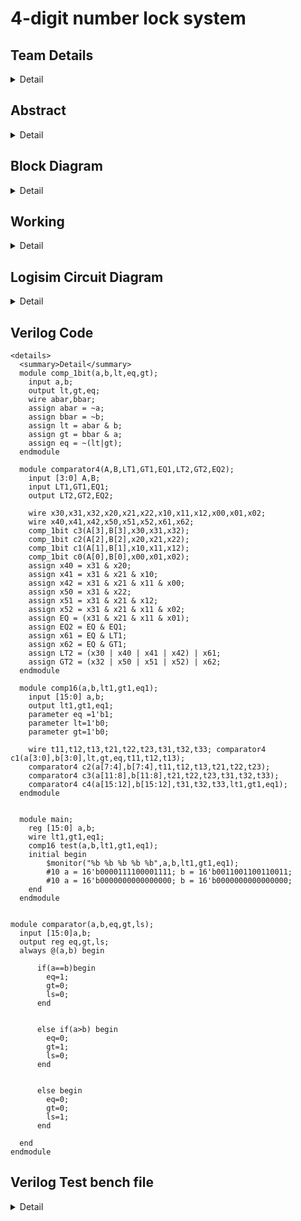 # 4-digit number lock system

<!-- First Section -->
## Team Details
<details>
  <summary>Detail</summary>

  > Semester: 3rd Sem B. Tech. CSE

  > Section: S1

  > Member-1: Manoj Basappa Barki, 231CS233, manojbarki.231cs233@nitk.edu.in

  > Member-2: Chinmay R, 231CS218, chinmay.231cs218@nitk.edu.in

  > Member-3: Asish Puli Joy, 231CS244, asishpulijoy.231cs244@nitk.edu.in
</details>

<!-- Second Section -->
## Abstract
<details>
  <summary>Detail</summary>
  
   > Motivation: Now a days, lock systems are being digitalized. Most of them are
 software based which require microprocessors to implement the compilers and
 power supply can also act as a problem in the upcoming future. Microprocessors
 are made up of Silicon, Quartz and other chemicals which are getting depleted
 day by day. That’s why we have thought of an idea to make the locks completely
 out of hardware components like integrated circuits and logic gates.
> 
   > Problem Statement:  The project mainly focuses on the betterment of the environment
>  which is being depleted day by day and might not be there for our future
 generations to use. Since many precious substances like Silicon, Quartz are being
 depleted by the uprising technological era as everything around us is digitalizing.
 So, we are thinking of a design which might reduce the depletion of precious sub
stances as stated above. The usage of mostly hardware components and reducing
 the usage of complex programs that requires microprocessors and compilers to
 run.
  
   > Features:
   We are thinking of using 4 sets of 10 keys that represent every single
 digit decimal number and input them to 4 decimal to BCD converters which will
 be implemented using an encoder. the resulting set of inputs is then compared
 to a 16 bit number which is basically a BCD number that represents the correct
 password to crack the lock. A comparator is used in this deed and the lock opens
 when the given input is equal to the correct password.

</details>

<!-- Third Section -->
## Block Diagram
<details>
  <summary>Detail</summary>
  <img alt="S2-T23" src="https://github.com/user-attachments/assets/8af5dcde-2d99-46a1-8d1f-dbcb584847a9"></img>
</details>

<!-- Fourth Section -->
## Working
<details>
  <summary>Detail</summary>

  > Explain the working of your model with the help of a functional table (compulsory) followed by the flowchart.
</details>

<!-- Fifth Section -->
## Logisim Circuit Diagram
<details>
  <summary>Detail</summary>
  <img alt="Logisim" src="![image](https://github.com/user-attachments/assets/9cb8b8e2-b737-4ad4-9b78-f4663a121b7c)"></img>


  
</details>

<!-- Sixth Section -->
  ## Verilog Code
    <details>
      <summary>Detail</summary>
      module comp_1bit(a,b,lt,eq,gt); 
        input a,b;
        output lt,gt,eq; 
        wire abar,bbar; 
        assign abar = ~a; 
        assign bbar = ~b;
        assign lt = abar & b; 
        assign gt = bbar & a; 
        assign eq = ~(lt|gt); 
      endmodule
    
      module comparator4(A,B,LT1,GT1,EQ1,LT2,GT2,EQ2); 
        input [3:0] A,B;
        input LT1,GT1,EQ1;
        output LT2,GT2,EQ2; 
    
        wire x30,x31,x32,x20,x21,x22,x10,x11,x12,x00,x01,x02; 
        wire x40,x41,x42,x50,x51,x52,x61,x62;
        comp_1bit c3(A[3],B[3],x30,x31,x32);
        comp_1bit c2(A[2],B[2],x20,x21,x22);
        comp_1bit c1(A[1],B[1],x10,x11,x12);
        comp_1bit c0(A[0],B[0],x00,x01,x02); 
        assign x40 = x31 & x20;
        assign x41 = x31 & x21 & x10; 
        assign x42 = x31 & x21 & x11 & x00; 
        assign x50 = x31 & x22;
        assign x51 = x31 & x21 & x12; 
        assign x52 = x31 & x21 & x11 & x02; 
        assign EQ = (x31 & x21 & x11 & x01); 
        assign EQ2 = EQ & EQ1;
        assign x61 = EQ & LT1; 
        assign x62 = EQ & GT1;
        assign LT2 = (x30 | x40 | x41 | x42) | x61; 
        assign GT2 = (x32 | x50 | x51 | x52) | x62; 
      endmodule
    
      module comp16(a,b,lt1,gt1,eq1); 
        input [15:0] a,b;
        output lt1,gt1,eq1; 
        parameter eq =1'b1; 
        parameter lt=1'b0; 
        parameter gt=1'b0;
    
        wire t11,t12,t13,t21,t22,t23,t31,t32,t33; comparator4 c1(a[3:0],b[3:0],lt,gt,eq,t11,t12,t13);
        comparator4 c2(a[7:4],b[7:4],t11,t12,t13,t21,t22,t23); 
        comparator4 c3(a[11:8],b[11:8],t21,t22,t23,t31,t32,t33); 
        comparator4 c4(a[15:12],b[15:12],t31,t32,t33,lt1,gt1,eq1); 
      endmodule
    
    
      module main; 
        reg [15:0] a,b; 
        wire lt1,gt1,eq1;
        comp16 test(a,b,lt1,gt1,eq1); 
        initial begin
            $monitor("%b %b %b %b %b",a,b,lt1,gt1,eq1);
            #10 a = 16'b0000111100001111; b = 16'b0011001100110011;
            #10 a = 16'b0000000000000000; b = 16'b0000000000000000;
        end
      endmodule


    module comparator(a,b,eq,gt,ls); 
      input [15:0]a,b;
      output reg eq,gt,ls; 
      always @(a,b) begin

          if(a==b)begin 
            eq=1; 
            gt=0; 
            ls=0;
          end


          else if(a>b) begin
            eq=0; 
            gt=1; 
            ls=0; 
          end


          else begin 
            eq=0; 
            gt=0; 
            ls=1;
          end

      end 
    endmodule


  
</details>

## Verilog Test bench file

<details>
  <summary>Detail</summary>
  
    module comparator_tb(); reg [15:0] a,b;
    wire eq,ls,gt;
    comparator m1(a,b,eq,gt,ls);
    initial begin
        $dumpfile("dump.vcd");
        $dumpvars(0,comparator_tb);
    end
    initial begin
        a=16'b0000000000000000; b=16'b0000000000000000;
        #10 a=16'b1000000000000000; b=16'b0000000000000001;
        #10 a=16'b0000000000000001; b=16'b1111111111111111;

    end 
endmodule

  
</details>
